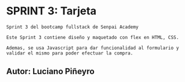 # SPRINT 3: Tarjeta

    Sprint 3 del bootcamp fullstack de Senpai Academy

    Este Sprint 3 contiene diseño y maquetado con flex en HTML, CSS. 
    
    Ademas, se usa Javascript para dar funcionalidad al formulario y validar el mismo para poder efectuar la compra. 

## Autor: Luciano Piñeyro